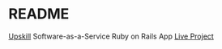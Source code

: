 # README

[Upskill](http://upskillcourses.com) Software-as-a-Service Ruby on Rails App
[Live Project](http://still-hollows-51271.herokuapp.com/)